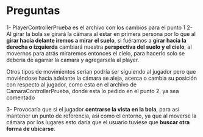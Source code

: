 # Preguntas

1- PlayerControllerPrueba es el archivo con los cambios para el punto 1
2- Al girar la bola se girará la cámara al estar en primera persona por lo que al **girar hacia delante iremos a mirar el suelo**, si fuéramos a **girar hacia la derecha o izquierda** cambiará nuestra **perspectiva del suelo y el cielo**, al movernos para atrás miraremos entonces el cielo, para hacerlo solo se deberia de agarrar la camara y agregarsela al player.

Otros tipos de movimientos serian podría ser siguiendo al jugador pero que moviéndose hacia adelante la cámara se aleja, acerca o cambia su posición con respecto al jugador, como esta en el archivo de CamaraControllerPrueba, donde esta lo pedido en el punto 2, ya sea comentado

3- Provocaría que si el jugador **centrarse la vista en la bola**, para así mantener un punto de referencia, asi como el entorno, ya que al moverse la cámara por los lugares esto daría que el usuario tuviese que **buscar otra forma de ubicarse**.

